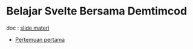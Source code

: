 # Belajar Svelte Bersama Demtimcod

doc : [slide materi](https://docs.google.com/presentation/d/1uIRULnvinHdK64tutg1VniJk9aQt7v21w5GcReQDsFo/edit?usp=sharing)

- [Pertemuan pertama](https://github.com/Demtimcod/belajar-svelte-bersama-demtimcod/tree/main/pertemuan-1)

